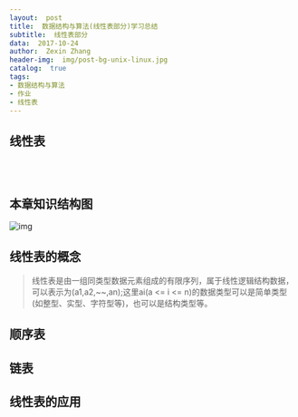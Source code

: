 ```yaml
---
layout:  post
title:  数据结构与算法(线性表部分)学习总结
subtitle:  线性表部分
data:  2017-10-24
author:  Zexin Zhang
header-img:  img/post-bg-unix-linux.jpg
catalog:  true
tags:
- 数据结构与算法
- 作业
- 线性表
---
```


## **线性表**
<br>
<br>

## 本章知识结构图
![img](https://upload.cc/i/eXR4lM.png)
<br>

## 线性表的概念
> 线性表是由一组同类型数据元素组成的有限序列，属于线性逻辑结构数据，可以表示为(a1,a2,~~,an);这里ai(a <= i <= n)的数据类型可以是简单类型(如整型、实型、字符型等)，也可以是结构类型等。
## 顺序表
## 链表
## 线性表的应用
